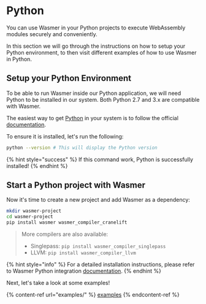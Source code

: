 # Python

You can use Wasmer in your Python projects to execute WebAssembly modules securely and conveniently.

In this section we will go through the instructions on how to setup your Python environment, to then visit different examples of how to use Wasmer in Python.

## Setup your Python Environment

To be able to run Wasmer inside our Python application, we will need Python to be installed in our system. Both Python 2.7 and 3.x are compatible with Wasmer.

The easiest way to get [Python](https://www.python.org/) in your system is to follow the official [documentation](https://www.python.org/about/gettingstarted/).

To ensure it is installed, let's run the following:

```bash
python --version # This will display the Python version
```

{% hint style="success" %}
If this command work, Python is successfully installed!
{% endhint %}

## Start a Python project with Wasmer

Now it's time to create a new project and add Wasmer as a dependency:

```bash
mkdir wasmer-project
cd wasmer-project
pip install wasmer wasmer_compiler_cranelift
```

> More compilers are also available:
>
> * Singlepass: `pip install wasmer_compiler_singlepass`
> * LLVM: `pip install wasmer_compiler_llvm`

{% hint style="info" %}
For a detailed installation instructions, please refer to Wasmer Python integration [documentation](https://github.com/wasmerio/wasmer-python).
{% endhint %}

Next, let's take a look at some examples!

{% content-ref url="examples/" %}
[examples](examples/)
{% endcontent-ref %}
